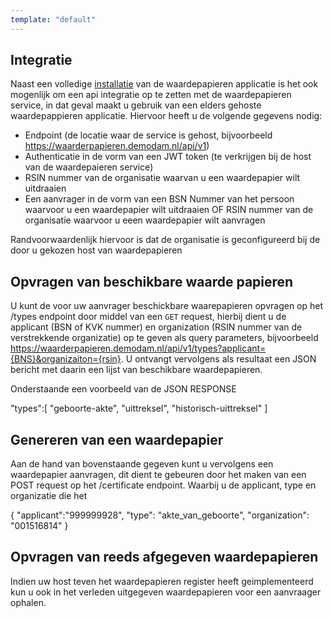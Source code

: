 ```yaml
---
template: "default"
---
```


## Integratie

Naast een volledige [installatie](/instalation) van de waardepapieren applicatie is het ook mogenlijk om een api integratie op te zetten met de waardepapieren service, in dat geval maakt u gebruik van een elders gehoste waardepappieren applicatie. Hiervoor heeft u de volgende gegevens nodig:

- Endpoint (de locatie waar de service is gehost, bijvoorbeeld https://waarderpapieren.demodam.nl/api/v1)
- Authenticatie in de vorm van een JWT token (te verkrijgen bij de host van de waardepaieren service)
- RSIN nummer van de organisatie waarvan u een waardepapier wilt uitdraaien
- Een aanvrager in de vorm van een BSN Nummer van het persoon waarvoor u een waardepapier wilt uitdraaien OF RSIN nummer van de organisatie waarvoor u eeen waardepapier wilt aanvragen

Randvoorwaardenlijk hiervoor is dat de organisatie is geconfigureerd bij de door u gekozen host van waardepapieren

## Opvragen van beschikbare waarde papieren
U kunt de voor uw aanvrager beschickbare waarepapieren opvragen op het /types endpoint door middel van een ``GET`` request, hierbij dient u de applicant (BSN of KVK nummer) en organization (RSIN nummer van de verstrekkende organizatie) op te geven als query parameters, bijvoorbeeld https://waarderpapieren.demodam.nl/api/v1/types?applicant={BNS}&organizaiton={rsin}. U ontvangt vervolgens als resultaat een JSON bericht met daarin een lijst van beschikbare waardepapieren.  

Onderstaande een voorbeeld van de JSON RESPONSE


"types":[
    "geboorte-akte",
    "uittreksel",
    "historisch-uittreksel"
]


## Genereren van een waardepapier
Aan de hand van bovenstaande gegeven kunt u vervolgens een waardepapier aanvragen, dit dient te gebeuren door het maken van een POST request op het /certificate endpoint. Waarbij u de applicant, type en organizatie die het 
                                                                                                        

{
    "applicant":"999999928",
    "type": "akte_van_geboorte",
    "organization": "001516814"
}


## Opvragen van reeds afgegeven waardepapieren
Indien uw host teven het waardepapieren register heeft geimplementeerd kun u ook in het verleden uitgegeven waardepapieren voor een aanvraager ophalen.

